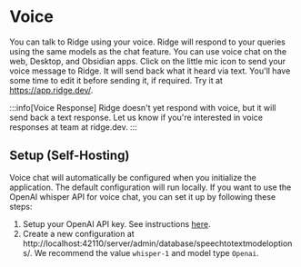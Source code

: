 # Voice

You can talk to Ridge using your voice. Ridge will respond to your queries using the same models as the chat feature. You can use voice chat on the web, Desktop, and Obsidian apps. Click on the little mic icon to send your voice message to Ridge. It will send back what it heard via text. You'll have some time to edit it before sending it, if required. Try it at https://app.ridge.dev/.

:::info[Voice Response]
Ridge doesn't yet respond with voice, but it will send back a text response. Let us know if you're interested in voice responses at team at ridge.dev.
:::

## Setup (Self-Hosting)

Voice chat will automatically be configured when you initialize the application. The default configuration will run locally. If you want to use the OpenAI whisper API for voice chat, you can set it up by following these steps:

1. Setup your OpenAI API key. See instructions [here](/get-started/setup#2-configure).
2. Create a new configuration at http://localhost:42110/server/admin/database/speechtotextmodeloptions/. We recommend the value `whisper-1` and model type `Openai`.
